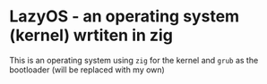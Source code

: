 # LazyOS - an operating system (kernel) wrtiten in zig

This is an operating system using `zig` for the kernel and `grub` as the bootloader
(will be replaced with my own)
